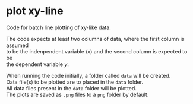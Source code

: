 # plot xy-line
Code for batch line plotting of xy-like data.

The code expects at least two columns of data, where the first column is assumed    
to be the indenpendent variable ($x$) and the second column is expected to be  
the dependent variable $y$.

When running the code initially, a folder called `data` will be created.  
Data file(s) to be plotted are to placed in the `data` folder.  
All data files present in the `data` folder will be plotted.  
The plots are saved as `.png` files to a `png` folder by default.  
